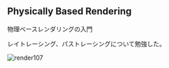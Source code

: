 ## Physically Based Rendering
物理ベースレンダリングの入門


レイトレーシング、パストレーシングについて勉強した。

![render107](https://user-images.githubusercontent.com/57475794/99528473-b1111800-29e1-11eb-817d-a4fb228cd7fb.jpeg)
